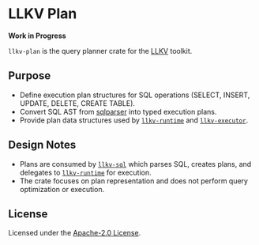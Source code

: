 # LLKV Plan

**Work in Progress**

`llkv-plan` is the query planner crate for the [LLKV](../) toolkit.

## Purpose

- Define execution plan structures for SQL operations (SELECT, INSERT, UPDATE, DELETE, CREATE TABLE).
- Convert SQL AST from [sqlparser](https://crates.io/crates/sqlparser) into typed execution plans.
- Provide plan data structures used by [`llkv-runtime`](../llkv-runtime/) and [`llkv-executor`](../llkv-executor/).

## Design Notes

- Plans are consumed by [`llkv-sql`](../llkv-sql/) which parses SQL, creates plans, and delegates to [`llkv-runtime`](../llkv-runtime/) for execution.
- The crate focuses on plan representation and does not perform query optimization or execution.

## License

Licensed under the [Apache-2.0 License](../LICENSE).
